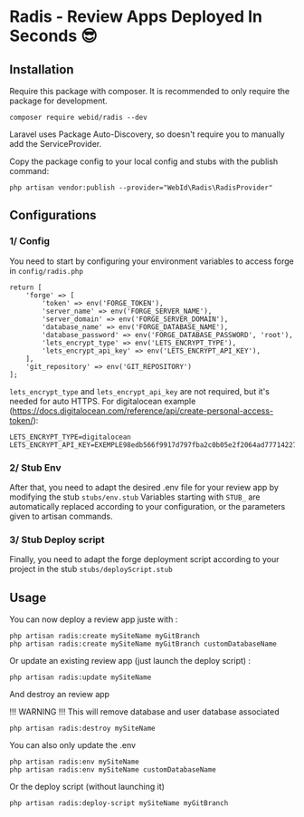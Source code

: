 # Radis - Review Apps Deployed In Seconds 😎

## Installation

Require this package with composer. It is recommended to only require the package for development.

```shell
composer require webid/radis --dev
```
Laravel uses Package Auto-Discovery, so doesn't require you to manually add the ServiceProvider.

Copy the package config to your local config and stubs with the publish command:
```shell
php artisan vendor:publish --provider="WebId\Radis\RadisProvider"
```

## Configurations

### 1/ Config
You need to start by configuring your environment variables to access forge in ``config/radis.php``

```
return [
    'forge' => [
        'token' => env('FORGE_TOKEN'),
        'server_name' => env('FORGE_SERVER_NAME'),
        'server_domain' => env('FORGE_SERVER_DOMAIN'),
        'database_name' => env('FORGE_DATABASE_NAME'),
        'database_password' => env('FORGE_DATABASE_PASSWORD', 'root'),
        'lets_encrypt_type' => env('LETS_ENCRYPT_TYPE'),
        'lets_encrypt_api_key' => env('LETS_ENCRYPT_API_KEY'),
    ],
    'git_repository' => env('GIT_REPOSITORY')
];
```

`lets_encrypt_type` and `lets_encrypt_api_key` are not required, but it's needed for auto HTTPS.
For digitalocean example (https://docs.digitalocean.com/reference/api/create-personal-access-token/): 
```
LETS_ENCRYPT_TYPE=digitalocean
LETS_ENCRYPT_API_KEY=EXEMPLE98edb566f9917d797fba2c0b05e2f2064ad7771422740181561322961
```

### 2/ Stub Env
After that, you need to adapt the desired .env file for your review app by modifying the stub ``stubs/env.stub``
Variables starting with ``STUB_`` are automatically replaced according to your configuration, or the parameters given to artisan commands.

### 3/ Stub Deploy script

Finally, you need to adapt the forge deployment script according to your project in the stub ``stubs/deployScript.stub``

## Usage

You can now deploy a review app juste with :

```
php artisan radis:create mySiteName myGitBranch
php artisan radis:create mySiteName myGitBranch customDatabaseName
```

Or update an existing review app (just launch the deploy script) :
```
php artisan radis:update mySiteName
```
And destroy an review app

!!! WARNING !!! This will remove database and user database associated
```
php artisan radis:destroy mySiteName
```
You can also only update the .env
```
php artisan radis:env mySiteName
php artisan radis:env mySiteName customDatabaseName
```
Or the deploy script (without launching it)
```
php artisan radis:deploy-script mySiteName myGitBranch
```
